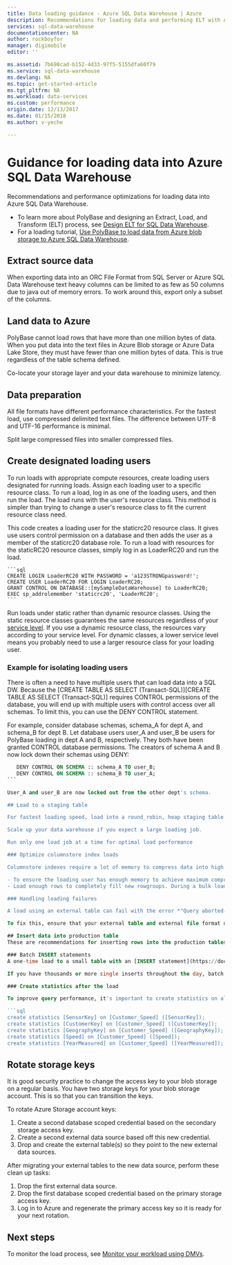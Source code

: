 ```yaml
---
title: Data loading guidance - Azure SQL Data Warehouse | Azure
description: Recommendations for loading data and performing ELT with Azure SQL Data Warehouse. 
services: sql-data-warehouse
documentationcenter: NA
author: rockboyfor
manager: digimobile
editor: ''

ms.assetid: 7b698cad-b152-4d33-97f5-5155dfa60f79
ms.service: sql-data-warehouse
ms.devlang: NA
ms.topic: get-started-article
ms.tgt_pltfrm: NA
ms.workload: data-services
ms.custom: performance
origin.date: 12/13/2017
ms.date: 01/15/2018
ms.author: v-yeche

---
```

# Guidance for loading data into Azure SQL Data Warehouse
Recommendations and performance optimizations for loading data into Azure SQL Data Warehouse. 

- To learn more about PolyBase and designing an Extract, Load, and Transform (ELT) process, see [Design ELT for SQL Data Warehouse](design-elt-data-loading.md).
- For a loading tutorial, [Use PolyBase to load data from Azure blob storage to Azure SQL Data Warehouse](load-data-from-azure-blob-storage-using-polybase.md).

## Extract source data

When exporting data into an ORC File Format from SQL Server or Azure SQL Data Warehouse text heavy columns can be limited to as few as 50 columns due to java out of memory errors. To work around this, export only a subset of the columns.

## Land data to Azure
PolyBase cannot load rows that have more than one million bytes of data. When you put data into the text files in Azure Blob storage or Azure Data Lake Store, they must have fewer than one million bytes of data. This is true regardless of the table schema defined.

Co-locate your storage layer and your data warehouse to minimize latency.

## Data preparation

All file formats have different performance characteristics. For the fastest load, use compressed delimited text files. The difference between UTF-8 and UTF-16 performance is minimal.

Split large compressed files into smaller compressed files.

## Create designated loading users
To run loads with appropriate compute resources, create loading users designated for running loads. Assign each loading user to a specific resource class. To run a load, log in as one of the loading users, and then run the load. The load runs with the user's resource class.  This method is simpler than trying to change a user's resource class to fit the current resource class need.

This code creates a loading user for the staticrc20 resource class. It gives use users control permission on a database and then adds the user as a member of the staticrc20 database role. To run a load with resources for the staticRC20 resource classes, simply log in as LoaderRC20 and run the load. 

    ```sql
    CREATE LOGIN LoaderRC20 WITH PASSWORD = 'a123STRONGpassword!';
    CREATE USER LoaderRC20 FOR LOGIN LoaderRC20;
    GRANT CONTROL ON DATABASE::[mySampleDataWarehouse] to LoaderRC20;
    EXEC sp_addrolemember 'staticrc20', 'LoaderRC20';
    ```

Run loads under static rather than dynamic resource classes. Using the static resource classes guarantees the same resources regardless of your [service level](performance-tiers.md#service-levels). If you use a dynamic resource class, the resources vary according to your service level. For dynamic classes, a lower service level means you probably need to use a larger resource class for your loading user.

### Example for isolating loading users

There is often a need to have multiple users that can load data into a SQL DW. Because the [CREATE TABLE AS SELECT (Transact-SQL)][CREATE TABLE AS SELECT (Transact-SQL)] requires CONTROL permissions of the database, you will end up with multiple users with control access over all schemas. To limit this, you can use the DENY CONTROL statement.

For example, consider database schemas, schema_A for dept A, and schema_B for dept B. Let database users user_A and user_B be users for PolyBase loading in dept A and B, respectively. They both have been granted CONTROL database permissions. The creators of schema A and B now lock down their schemas using DENY:

```sql
   DENY CONTROL ON SCHEMA :: schema_A TO user_B;
   DENY CONTROL ON SCHEMA :: schema_B TO user_A;
```   

User_A and user_B are now locked out from the other dept's schema.

## Load to a staging table

For fastest loading speed, load into a round_robin, heap staging table. This will be the most efficient way to move the data from the Azure Storage layer to SQl Data Warehouse.

Scale up your data warehouse if you expect a large loading job.

Run only one load job at a time for optimal load performance

### Optimize columnstore index loads

Columnstore indexes require a lot of memory to compress data into high quality rowgroups. For best compression and index efficiency, the columnstore index needs to compress 1,048,576 rows into each rowgroup. This is the maximum number of rows per rowgroup. When there is memory pressure, the columnstore index might not be able to achieve maximum compression rates. This in turn effects query performance. For a deep dive, see [Columnstore memory optimizations](sql-data-warehouse-memory-optimizations-for-columnstore-compression.md).

- To ensure the loading user has enough memory to achieve maximum compression rates, use loading users that are a member of a medium or large resource class. 
- Load enough rows to completely fill new rowgroups. During a bulk load, each 1,048,576 rows goes directly to the columnstore. Loads with fewer than 102,400 rows send the rows to the deltastore, which holds rows in a clustered index until there are enough for compression. If you load too few rows, they might all go to the deltastore and not get compressed immediately into columnstore format.

### Handling loading failures

A load using an external table can fail with the error *"Query aborted-- the maximum reject threshold was reached while reading from an external source"*. This indicates that your external data contains *dirty* records. A data record is considered 'dirty' if the actual data types/number of columns do not match the column definitions of the external table or if the data doesn't conform to the specified external file format. 

To fix this, ensure that your external table and external file format definitions are correct and your external data conforms to these definitions. In case a subset of external data records are dirty, you can choose to reject these records for your queries by using the reject options in CREATE EXTERNAL TABLE DDL.

## Insert data into production table
These are recommendations for inserting rows into the production tables.

### Batch INSERT statements
A one-time load to a small table with an [INSERT statement](https://docs.microsoft.com/sql/t-sql/statements/insert-transact-sql.md) or even a periodic reload of a look-up might perform just fine for your needs with a statement like `INSERT INTO MyLookup VALUES (1, 'Type 1')`.  Single ton inserts are not as efficient as performing a bulk load. 

If you have thousands or more single inserts throughout the day, batch the inserts so you can bulk load them.  Develop your processes to append the single inserts to a file, and then create another process that periodically loads the file.

### Create statistics after the load

To improve query performance, it's important to create statistics on all columns of all tables after the first load, or substantial changes occur in the data.  For a detailed explanation of statistics, see [Statistics][Statistics]. The following example creates statistics on five columns of the Customer_Speed table.

```sql
create statistics [SensorKey] on [Customer_Speed] ([SensorKey]);
create statistics [CustomerKey] on [Customer_Speed] ([CustomerKey]);
create statistics [GeographyKey] on [Customer_Speed] ([GeographyKey]);
create statistics [Speed] on [Customer_Speed] ([Speed]);
create statistics [YearMeasured] on [Customer_Speed] ([YearMeasured]);
```

## Rotate storage keys
It is good security practice to change the access key to your blob storage on a regular basis. You have two storage keys for your blob storage account. This is so that you can transition the keys.

To rotate Azure Storage account keys:

1. Create a second database scoped credential based on the secondary storage access key.
2. Create a second external data source based off this new credential.
3. Drop and create the external table(s) so they point to the new external data sources. 

After migrating your external tables to the new data source, perform these clean up tasks:

1. Drop the first external data source.
2. Drop the first database scoped credential based on the primary storage access key.
3. Log in to Azure and regenerate the primary access key so it is ready for your next rotation.

## Next steps
To monitor the load process, see [Monitor your workload using DMVs](sql-data-warehouse-manage-monitor.md).
<!-- Update_Description: new articles on guidance for loading data -->
<!-- ms.date: 01/15/2018 -->